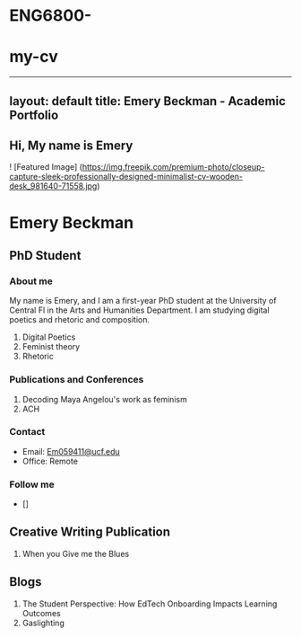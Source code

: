 # ENG6800-
# my-cv
---
layout: default
title: Emery Beckman - Academic Portfolio
---
## Hi, My name is Emery

! [Featured Image] (https://img.freepik.com/premium-photo/closeup-capture-sleek-professionally-designed-minimalist-cv-wooden-desk_981640-71558.jpg)


# Emery Beckman
## PhD Student

### About me
My name is Emery, and I am a first-year PhD student at the University of Central Fl in the Arts and Humanities Department. I am studying digital poetics and rhetoric and composition. 

1. Digital Poetics
2. Feminist theory
3. Rhetoric 


### Publications and Conferences 
1. Decoding Maya Angelou's work as feminism
2. ACH

### Contact

- Email: Em059411@ucf.edu
- Office: Remote 

### Follow me

- []

## Creative Writing Publication

1. When you Give me the Blues 

## Blogs 
1. The Student Perspective: How EdTech Onboarding Impacts Learning Outcomes
2. Gaslighting 
